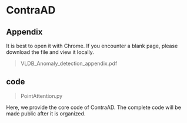 # ContraAD

## Appendix 

It is best to open it with Chrome. If you encounter a blank page, please download the file and view it locally.

> VLDB_Anomaly_detection_appendix.pdf

## code 

> PointAttention.py

Here, we provide the core code of ContraAD. The complete code will be made public after it is organized.
